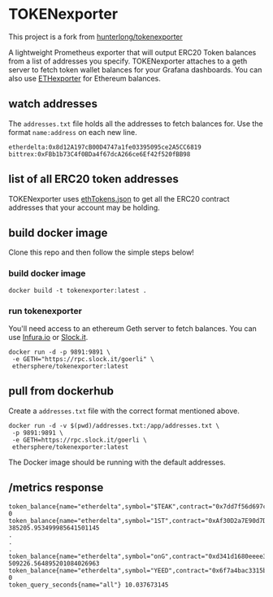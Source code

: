 # TOKENexporter

This project is a fork from [hunterlong/tokenexporter](https://github.com/hunterlong/tokenexporter)

A lightweight Prometheus exporter that will output ERC20 Token balances from a list of addresses you specify. TOKENexporter attaches to a geth server to fetch token wallet balances for your Grafana dashboards. You can also use [ETHexporter](https://github.com/ethersphere/ethexporter) for Ethereum balances.

## watch addresses
The `addresses.txt` file holds all the addresses to fetch balances for. Use the format `name:address` on each new line.
```
etherdelta:0x8d12A197cB00D4747a1fe03395095ce2A5CC6819
bittrex:0xFBb1b73C4f0BDa4f67dcA266ce6Ef42f520fBB98
```

## list of all ERC20 token addresses
TOKENexporter uses [ethTokens.json](https://github.com/kvhnuke/etherwallet/blob/mercury/app/scripts/tokens/ethTokens.json) to get all the ERC20 contract addresses that your account may be holding.

## build docker image
Clone this repo and then follow the simple steps below!

### build docker image
`docker build -t tokenexporter:latest .`

### run tokenexporter
You'll need access to an ethereum Geth server to fetch balances. You can use [Infura.io](https://infura.io/setup) or [Slock.it](https://rpc.slock.it/).
```
docker run -d -p 9891:9891 \
 -e GETH="https://rpc.slock.it/goerli" \
 ethersphere/tokenexporter:latest
```

## pull from dockerhub
Create a `addresses.txt` file with the correct format mentioned above.
```
docker run -d -v $(pwd)/addresses.txt:/app/addresses.txt \
 -p 9891:9891 \
 -e GETH=https://rpc.slock.it/goerli \
 ethersphere/tokenexporter:latest
```
The Docker image should be running with the default addresses.

## /metrics response
```
token_balance{name="etherdelta",symbol="$TEAK",contract="0x7dd7f56d697cc0f2b52bd55c057f378f1fe6ab4b",address="0x8d12A197cB00D4747a1fe03395095ce2A5CC6819"} 0
token_balance{name="etherdelta",symbol="1ST",contract="0xAf30D2a7E90d7DC361c8C4585e9BB7D2F6f15bc7",address="0x8d12A197cB00D4747a1fe03395095ce2A5CC6819"} 385205.953499985641501145
.
.
.
token_balance{name="etherdelta",symbol="onG",contract="0xd341d1680eeee3255b8c4c75bcce7eb57f144dae",address="0x8d12A197cB00D4747a1fe03395095ce2A5CC6819"} 509226.564895201084026963
token_balance{name="etherdelta",symbol="YEED",contract="0x6f7a4bac3315b5082f793161a22e26666d22717f",address="0x8d12A197cB00D4747a1fe03395095ce2A5CC6819"} 0
token_query_seconds{name="all"} 10.037673145
```
